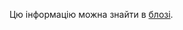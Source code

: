 Цю інформацію можна знайти в [блозі](https://medium.com/@starkware/part-1-starknet-sovereignty-a-decentralization-proposal-bca3e98a01ef).